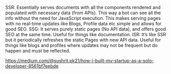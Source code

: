 SSR: Essentially serves documents with all the components rendered and populated with necessary data (from APIs). This way a bot can see all the info without the need for JavaScript execution. This makes serving pages with no real-time updates like Blogs, Profile data etc simple and allows for good SEO.
SSG: It serves purely static pages (No API data), and offers good SEO at the same time. Useful for things like documentation.
ISR: It’s like SSR but it periodically refreshes the static Pages with new API data. Useful for things like blogs and profiles where updates may not be frequent but do happen and must be reflected.

https://medium.com/@sushrit.pk21/how-i-built-my-startup-as-a-solo-developer-8561bf7eebde
